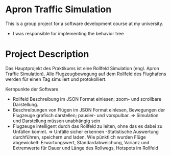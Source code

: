 # Apron Traffic Simulation

This is a group project for a software development course at my university.
- I was responsible for implementing the behavior tree


# Project Description

Das Hauptprojekt des Praktikums ist eine Rollfeld Simulation
(engl. Apron Traffic Simulation). Alle Flugzeugbewegung auf
dem Rollfeld des Flughafens werden für einen Tag simuliert
und protokolliert.

Kernpunkte der Software
- Rollfeld Beschreibung im JSON Format einlesen; zoom-
und scrollbare Darstellung.
- Beschreibungen von Flügen im JSON Format einlesen,
Bewegungen der Flugzeuge grafisch darstellen; pausier-
und vorspulbar.
⇒ Simulation und Darstellung müssen unabhängig sein
- Flugzeuge intelligent durch das Rollfeld zu leiten, ohne das
es dabei zu Unfällen kommt. ⇒ Unfälle sicher erkennen
-Statistische Auswertung durchführen, speichern und laden.
Wie pünktlich wurden Flüge abgewickelt: Erwartungswert,
Standardabweichung, Varianz und Extremwerte für Dauer
und Länge des Rollwegs, Hotspots im Rollfeld
